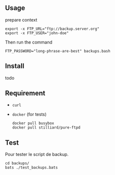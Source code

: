 ## Usage

prepare context

    export -x FTP_URL="ftp://backup.server.org"
    export -x FTP_USER="john-doe"

  Then run the command

    FTP_PASSWORD="long-phrase-are-best" backups.bash


## Install

  todo

## Requirement

* `curl`
* `docker` (for tests)

      docker pull busybox
      docker pull stilliard/pure-ftpd

## Test

Pour tester le script de backup.

    cd backups/
    bats ./test_backups.bats
